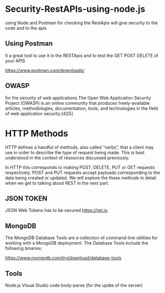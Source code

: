 # Security-RestAPIs-using-node.js
using Node and Postman for checking the RestApis will give security to the code and to the apis


 ## Using Postman 
 
It a great tool to use it in the RESTApis and to test the GET POST DELETE of your APIS 

 https://www.postman.com/downloads/


## OWASP
for the security of web applications
The Open Web Application Security Project (OWASP) is an online community that produces freely-available articles, methodologies, documentation, tools, and technologies in the field of web application security.[4][5]

#  HTTP Methods
HTTP defines a handful of methods, also called “verbs”, that a client may use in order to describe the type of request being made. This is best understood in the context of resources discussed previously.

 In HTTP this corresponds to making POST, DELETE, PUT or GET requests respectively. POST and PUT requests accept payloads corresponding to the data being created or updated. We will explore the these methods in detail when we get to talking about REST in the next part.

## JSON TOKEN 
JSON Web Tokens has to be secured
https://jwt.io

## MongoDB 
The MongoDB Database Tools are a collection of command-line utilities for working with a MongoDB deployment. The Database Tools include the following binaries:

https://www.mongodb.com/try/download/database-tools

## Tools
Node.js
Visual Studio code
body-parse (for the updte of the server)
